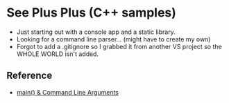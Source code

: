 # See Plus Plus (C++ samples)

* Just starting out with a console app and a static library.
* Looking for a command line parser...  (might have to create my own)
* Forgot to add a .gitignore so I grabbed it from another VS project so the WHOLE WORLD isn't added.

## Reference
* [main() & Command Line Arguments](https://docs.microsoft.com/en-us/cpp/cpp/main-function-command-line-args?view=msvc-160#:~:text=The%20command%20line%20parsing%20rules%20used%20by%20Microsoft,first%20argument%20%28%20argv%20%5B0%5D%29%20is%20treated%20specially.) 
